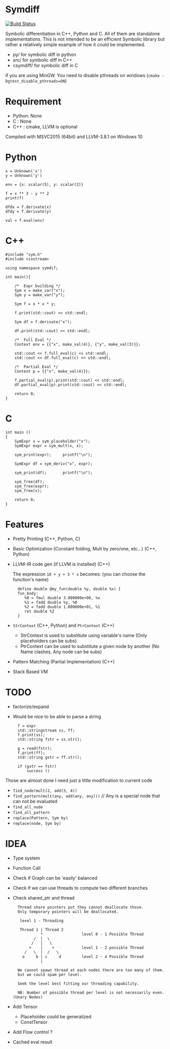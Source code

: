 Symdiff
=======

[![Build Status](https://travis-ci.org/Delaunay/symdiff.svg?branch=master)](https://travis-ci.org/Delaunay/symdiff)

Symbolic differentiation in C++, Python and C. All of them are standalone implementations.
This is not intended to be an efficient Symbolic library but rather a
relatively simple example of how it could be implemented.

* py/ for symbolic diff in python
* src/ for symbolic diff in C++
* csymdiff/ for symbolic diff in C

If you are using MinGW. You need to disable pthreads on windows
(`cmake -Dgtest_disable_pthreads=ON`)

# Requirement

* Python: None
* C : None
* C++ : cmake, LLVM is optional

Compiled with MSVC2015 (64bit) and LLVM-3.8.1 on Windows 10

# Python

    x = Unknown('x')
    y = Unknown('y')

    env = {x: scalar(5), y: scalar(2)}

    f = x ** 3 - y ** 2   
	print(f)
	
    dfdx = f.derivate(x)
	dfdy = f.derivate(y)
	
	val = f.eval(env)

# C++

    #include "sym.h"
    #include <iostream>

    using namespace symdif;

    int main(){

        /*  Expr building */
        Sym x = make_var("x");
        Sym y = make_var("y");

        Sym f = x * x * y;

        f.print(std::cout) << std::endl;

        Sym df = f.derivate("x");

        df.print(std::cout) << std::endl;

        /*  Full Eval */
        Context env = {{"x", make_val(4)}, {"y", make_val(3)}};

        std::cout << f.full_eval(c) << std::endl;
        std::cout << df.full_eval(c) << std::endl;

        /*  Partial Eval */
        Context p = {{"x", make_val(4)}};

        f.partial_eval(p).print(std::cout) << std::endl;
        df.partial_eval(p).print(std::cout) << std::endl;

        return 0;
    }

# C

	int main ()
	{
	    SymExpr x = sym_placeholder("x");
	    SymExpr expr = sym_mult(x, x);

	    sym_print(expr);	 printf("\n");

	    SymExpr df = sym_deriv("x", expr);

	    sym_print(df);	 	 printf("\n");

	    sym_free(df);
	    sym_free(expr);
	    sym_free(x);

	    return 0;
	}

# Features

* Pretty Printing (C++, Python, C)
* Basic Optimization (Constant folding, Mult by zero/one, etc...) (C++, Python)
* LLVM-IR code gen (if LLVM is installed) (C++)

	The expression `10 + y + 3 * x` becomes: (you can choose the function's name)

        define double @my_fun(double %y, double %x) {
        fun_body:
           %0 = fmul double 3.000000e+00, %x
           %1 = fadd double %y, %0
           %2 = fadd double 1.000000e+01, %1
           ret double %2
        }
	

* `StrContext` (C++, Python) and `PtrContext` (C++)
	* StrContext is used to substitute using variable's name (Only placeholders can be subs)
	* PtrContext can be used to substitute a given node by another (No Name clashes, Any node can be subs)
* Pattern Matching (Partial Implementation) (C++)
* Stack Based VM

# TODO

* factorize/expand
* Would be nice to be able to parse a string

        f = expr
        std::stringstream ss, ff;
        f.print(ss);
        std::string fstr = ss.str();

        g = read(fstr);
        f.print(ff);
        std::string gstr = ff.str();

        if (gstr == fstr)
            success ()

Those are almost done I need just a little modification to current code

* `find_node(mult(2, add(3, 4))`
* `find_pattern(mult(any, add(any, any)))`    // Any is a special node that can not be evaluated
* `find_all_node`
* `find_all_pattern`
* `replace(Pattern, Sym by)`
* `replace(node, Sym by)`

# IDEA

* Type system
* Function Call
* Check if Graph can be 'easily' balanced
* Check if we can use threads to compute two different branches
* Check shared_ptr and thread

		Thread share pointers put they cannot deallocate those.
	    Only temporary pointers will be deallocated.

	     level 1 - Threading

	     Thread 1 | Thread 2
	              *                 level 0 - 1 Possible Thread
	           /  |  \
	          /   |   \
	         +    |    +            level 1 - 2 possible Thread
	       /   \  |  /   \
	      a     b | c     d         level 2 - 4 Possible Thread
	              |

	    We cannot spawn thread at each nodes there are too many of them.
	    but we could spam per level.

	    Seek the level best fitting our threading capability.

	    NB: Number of possible thread per level is not necessarily even. (Unary Nodes)


* Add Tensor
    * Placeholder could be generalized
    * ConstTensor

* Add Flow control ?

* Cached eval result
